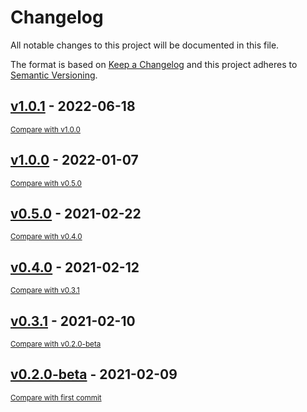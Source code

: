 # Changelog
All notable changes to this project will be documented in this file.

The format is based on [Keep a Changelog](http://keepachangelog.com/en/1.0.0/)
and this project adheres to [Semantic Versioning](http://semver.org/spec/v2.0.0.html).

## [v1.0.1](https://github.com/SonicRift/Vestaboard/releases/tag/v1.0.1) - 2022-06-18

<small>[Compare with v1.0.0](https://github.com/SonicRift/Vestaboard/compare/v1.0.0...v1.0.1)</small>


## [v1.0.0](https://github.com/SonicRift/Vestaboard/releases/tag/v1.0.0) - 2022-01-07

<small>[Compare with v0.5.0](https://github.com/SonicRift/Vestaboard/compare/v0.5.0...v1.0.0)</small>


## [v0.5.0](https://github.com/SonicRift/Vestaboard/releases/tag/v0.5.0) - 2021-02-22

<small>[Compare with v0.4.0](https://github.com/SonicRift/Vestaboard/compare/v0.4.0...v0.5.0)</small>


## [v0.4.0](https://github.com/SonicRift/Vestaboard/releases/tag/v0.4.0) - 2021-02-12

<small>[Compare with v0.3.1](https://github.com/SonicRift/Vestaboard/compare/v0.3.1...v0.4.0)</small>


## [v0.3.1](https://github.com/SonicRift/Vestaboard/releases/tag/v0.3.1) - 2021-02-10

<small>[Compare with v0.2.0-beta](https://github.com/SonicRift/Vestaboard/compare/v0.2.0-beta...v0.3.1)</small>


## [v0.2.0-beta](https://github.com/SonicRift/Vestaboard/releases/tag/v0.2.0-beta) - 2021-02-09

<small>[Compare with first commit](https://github.com/SonicRift/Vestaboard/compare/049afbf9bbb45f5e6b5b797023729471ab6e653f...v0.2.0-beta)</small>


